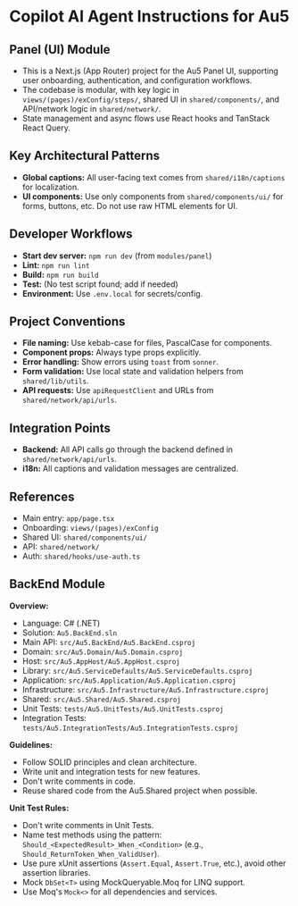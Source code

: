 # Copilot AI Agent Instructions for Au5

## Panel (UI) Module

- This is a Next.js (App Router) project for the Au5 Panel UI, supporting user onboarding, authentication, and configuration workflows.
- The codebase is modular, with key logic in `views/(pages)/exConfig/steps/`, shared UI in `shared/components/`, and API/network logic in `shared/network/`.
- State management and async flows use React hooks and TanStack React Query.

## Key Architectural Patterns

- **Global captions:** All user-facing text comes from `shared/i18n/captions` for localization.
- **UI components:** Use only components from `shared/components/ui/` for forms, buttons, etc. Do not use raw HTML elements for UI.

## Developer Workflows

- **Start dev server:** `npm run dev` (from `modules/panel`)
- **Lint:** `npm run lint`
- **Build:** `npm run build`
- **Test:** (No test script found; add if needed)
- **Environment:** Use `.env.local` for secrets/config.

## Project Conventions

- **File naming:** Use kebab-case for files, PascalCase for components.
- **Component props:** Always type props explicitly.
- **Error handling:** Show errors using `toast` from `sonner`.
- **Form validation:** Use local state and validation helpers from `shared/lib/utils`.
- **API requests:** Use `apiRequestClient` and URLs from `shared/network/api/urls`.

## Integration Points

- **Backend:** All API calls go through the backend defined in `shared/network/api/urls`.
- **i18n:** All captions and validation messages are centralized.

## References

- Main entry: `app/page.tsx`
- Onboarding: `views/(pages)/exConfig`
- Shared UI: `shared/components/ui/`
- API: `shared/network/`
- Auth: `shared/hooks/use-auth.ts`

## BackEnd Module

**Overview:**

- Language: C# (.NET)
- Solution: `Au5.BackEnd.sln`
- Main API: `src/Au5.BackEnd/Au5.BackEnd.csproj`
- Domain: `src/Au5.Domain/Au5.Domain.csproj`
- Host: `src/Au5.AppHost/Au5.AppHost.csproj`
- Library: `src/Au5.ServiceDefaults/Au5.ServiceDefaults.csproj`
- Application: `src/Au5.Application/Au5.Application.csproj`
- Infrastructure: `src/Au5.Infrastructure/Au5.Infrastructure.csproj`
- Shared: `src/Au5.Shared/Au5.Shared.csproj`
- Unit Tests: `tests/Au5.UnitTests/Au5.UnitTests.csproj`
- Integration Tests: `tests/Au5.IntegrationTests/Au5.IntegrationTests.csproj`

**Guidelines:**

- Follow SOLID principles and clean architecture.
- Write unit and integration tests for new features.
- Don't write comments in code.
- Reuse shared code from the Au5.Shared project when possible.

**Unit Test Rules:**

- Don't write comments in Unit Tests.
- Name test methods using the pattern: `Should_<ExpectedResult>_When_<Condition>` (e.g., `Should_ReturnToken_When_ValidUser`).
- Use pure xUnit assertions (`Assert.Equal`, `Assert.True`, etc.), avoid other assertion libraries.
- Mock `DbSet<T>` using MockQueryable.Moq for LINQ support.
- Use Moq's `Mock<>` for all dependencies and services.
